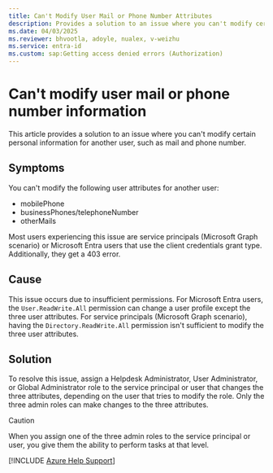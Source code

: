 ```yaml
---
title: Can't Modify User Mail or Phone Number Attributes
description: Provides a solution to an issue where you can't modify certain personal information for another user.
ms.date: 04/03/2025
ms.reviewer: bhvootla, adoyle, nualex, v-weizhu
ms.service: entra-id
ms.custom: sap:Getting access denied errors (Authorization)
---
```

# Can't modify user mail or phone number information

This article provides a solution to an issue where you can't modify certain personal information for another user, such as mail and phone number.

## Symptoms

You can't modify the following user attributes for another user:

- mobilePhone
- businessPhones/telephoneNumber
- otherMails

Most users experiencing this issue are service principals (Microsoft Graph scenario) or Microsoft Entra users that use the client credentials grant type. Additionally, they get a 403 error.

## Cause

This issue occurs due to insufficient permissions. For Microsoft Entra users, the `User.ReadWrite.All` permission can change a user profile except the three user attributes. For service principals (Microsoft Graph scenario), having the `Directory.ReadWrite.All` permission isn't sufficient to modify the three user attributes.

## Solution

To resolve this issue, assign a Helpdesk Administrator, User Administrator, or Global Administrator role to the service principal or user that changes the three attributes, depending on the user that tries to modify the role. Only the three admin roles can make changes to the three attributes.

> [!CAUTION]
> When you assign one of the three admin roles to the service principal or user, you give them the ability to perform tasks at that level.

[!INCLUDE [Azure Help Support](../../../includes/azure-help-support.md)]